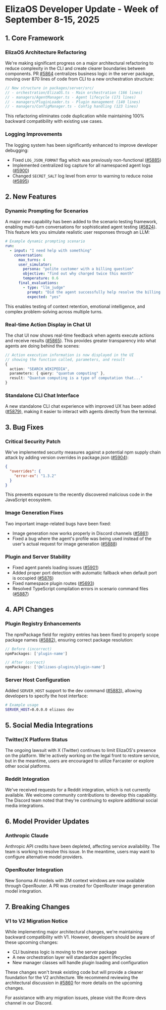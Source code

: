 # ElizaOS Developer Update - Week of September 8-15, 2025

## 1. Core Framework

### ElizaOS Architecture Refactoring
We're making significant progress on a major architectural refactoring to reduce complexity in the CLI and create clearer boundaries between components. PR [#5864](https://github.com/elizaOS/eliza/pull/5864) centralizes business logic in the server package, moving over 870 lines of code from CLI to a new orchestration structure:

```typescript
// New structure in packages/server/src/
// - orchestration/ElizaOS.ts - Main orchestration (166 lines)
// - managers/AgentManager.ts - Agent lifecycle (171 lines)
// - managers/PluginLoader.ts - Plugin management (140 lines)
// - managers/ConfigManager.ts - Config handling (123 lines)
```

This refactoring eliminates code duplication while maintaining 100% backward compatibility with existing use cases.

### Logging Improvements
The logging system has been significantly enhanced to improve developer debugging:

- Fixed `LOG_JSON_FORMAT` flag which was previously non-functional ([#5885](https://github.com/elizaOS/eliza/pull/5885))
- Implemented centralized log capture for all namespaced agent logs ([#5900](https://github.com/elizaOS/eliza/pull/5900))
- Changed `SECRET_SALT` log level from error to warning to reduce noise ([#5895](https://github.com/elizaOS/eliza/pull/5895))

## 2. New Features

### Dynamic Prompting for Scenarios
A major new capability has been added to the scenario testing framework, enabling multi-turn conversations for sophisticated agent testing ([#5824](https://github.com/elizaOS/eliza/pull/5824)). This feature lets you simulate realistic user responses through an LLM:

```yaml
# Example dynamic prompting scenario
run:
  - input: "I need help with something"
    conversation:
      max_turns: 4
      user_simulator:
        persona: "polite customer with a billing question"
        objective: "find out why charged twice this month"
        temperature: 0.6
      final_evaluations:
        - type: "llm_judge"
          prompt: "Did the agent successfully help resolve the billing issue?"
          expected: "yes"
```

This enables testing of context retention, emotional intelligence, and complex problem-solving across multiple turns.

### Real-time Action Display in Chat UI
The chat UI now shows real-time feedback when agents execute actions and receive results ([#5865](https://github.com/elizaOS/eliza/pull/5865)). This provides greater transparency into what agents are doing behind the scenes:

```typescript
// Action execution information is now displayed in the UI
// showing the function called, parameters, and result
{ 
  action: "SEARCH_WIKIPEDIA",
  parameters: { query: "quantum computing" },
  result: "Quantum computing is a type of computation that..."
}
```

### Standalone CLI Chat Interface
A new standalone CLI chat experience with improved UX has been added ([#5879](https://github.com/elizaOS/eliza/pull/5879)), making it easier to interact with agents directly from the terminal.

## 3. Bug Fixes

### Critical Security Patch
We've implemented security measures against a potential npm supply chain attack by adding version overrides in package.json ([#5904](https://github.com/elizaOS/eliza/pull/5904)):

```json
{
  "overrides": {
    "error-ex": "1.3.2"
  }
}
```

This prevents exposure to the recently discovered malicious code in the JavaScript ecosystem.

### Image Generation Fixes
Two important image-related bugs have been fixed:

- Image generation now works properly in Discord channels ([#5861](https://github.com/elizaOS/eliza/pull/5861))
- Fixed a bug where the agent's profile was being used instead of the user's actual request for image generation ([#5888](https://github.com/elizaOS/eliza/pull/5888))

### Plugin and Server Stability
- Fixed agent panels loading issues ([#5901](https://github.com/elizaOS/eliza/pull/5901))
- Added proper port detection with automatic fallback when default port is occupied ([#5876](https://github.com/elizaOS/eliza/pull/5876))
- Fixed namespace plugin routes ([#5693](https://github.com/elizaOS/eliza/pull/5693))
- Resolved TypeScript compilation errors in scenario command files ([#5887](https://github.com/elizaOS/eliza/pull/5887))

## 4. API Changes

### Plugin Registry Enhancements
The npmPackage field for registry entries has been fixed to properly scope package names ([#5882](https://github.com/elizaOS/eliza/pull/5882)), ensuring correct package resolution:

```typescript
// Before (incorrect)
npmPackages: ['plugin-name']

// After (correct)
npmPackages: ['@elizaos-plugins/plugin-name']
```

### Server Host Configuration
Added `SERVER_HOST` support to the dev command ([#5883](https://github.com/elizaOS/eliza/pull/5883)), allowing developers to specify the host interface:

```bash
# Example usage
SERVER_HOST=0.0.0.0 elizaos dev
```

## 5. Social Media Integrations

### Twitter/X Platform Status
The ongoing lawsuit with X (Twitter) continues to limit ElizaOS's presence on the platform. We're actively working on the legal front to restore service, but in the meantime, users are encouraged to utilize Farcaster or explore other social platforms.

### Reddit Integration
We've received requests for a Reddit integration, which is not currently available. We welcome community contributions to develop this capability. The Discord team noted that they're continuing to explore additional social media integrations.

## 6. Model Provider Updates

### Anthropic Claude
Anthropic API credits have been depleted, affecting service availability. The team is working to resolve this issue. In the meantime, users may want to configure alternative model providers.

### OpenRouter Integration
New Sonoma AI models with 2M context windows are now available through OpenRouter. A PR was created for OpenRouter image generation model integration.

## 7. Breaking Changes

### V1 to V2 Migration Notice
While implementing major architectural changes, we're maintaining backward compatibility with V1. However, developers should be aware of these upcoming changes:

- CLI business logic is moving to the server package
- A new orchestration layer will standardize agent lifecycles
- New manager classes will handle plugin loading and configuration

These changes won't break existing code but will provide a cleaner foundation for the V2 architecture. We recommend reviewing the architectural discussion in [#5860](https://github.com/elizaOS/eliza/issues/5860) for more details on the upcoming changes.

For assistance with any migration issues, please visit the #core-devs channel in our Discord.